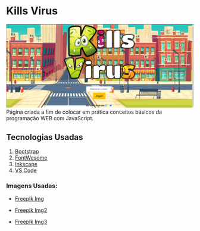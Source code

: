 # Kills Virus
![kills virus page](./telas/home.png)
Página criada a fim de colocar em prática conceitos básicos da programação WEB com JavaScript.


## Tecnologias Usadas 
1.  [Bootstrap](https://getbootstrap.com/)
2.  [FontWesome](https://fontawesome.com/)
3.  [Inkscape](https://inkscape.org/pt-br/)
4.  [VS Code](https://code.visualstudio.com/)

### Imagens Usadas:

- [Freepik Img]( https://br.freepik.com/vetores-gratis/bacterias-com-expressoes-faciais_6880040.htm#page=1&query=virus&position=14)

- [Freepik Img2](https://br.freepik.com/vetores-gratis/rua-do-bairro-antigo-distrito-do-centro-historico-da-cidade-em-desenho-animado-da-metropole-moderna_5467508.htm#page=4&query=city&position=2
)

- [Freepik Img3](https://br.freepik.com/vetores-gratis/conjunto-de-icones-de-limpeza-suppliestools-flat-icons_4301474.htm#page=1&query=esponja&position=22
)